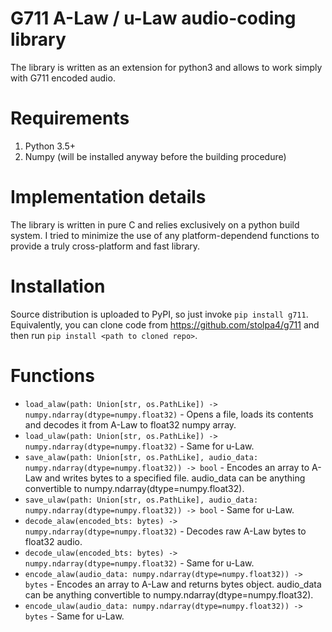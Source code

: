 G711 A-Law / u-Law audio-coding library
=======================================

The library is written as an extension for python3 and allows to work simply with G711 encoded audio.

# Requirements
1. Python 3.5+
2. Numpy (will be installed anyway before the building procedure)

# Implementation details
The library is written in pure C and relies exclusively on a python build system. I tried to minimize the use of any platform-dependend functions to provide a truly cross-platform and fast library.

# Installation
Source distribution is uploaded to PyPI, so just invoke `pip install g711`. Equivalently, you can clone code from https://github.com/stolpa4/g711 and then run `pip install <path to cloned repo>`.

# Functions
- `load_alaw(path: Union[str, os.PathLike]) -> numpy.ndarray(dtype=numpy.float32)` - Opens a file, loads its contents and decodes it from A-Law to float32 numpy array.
- `load_ulaw(path: Union[str, os.PathLike]) -> numpy.ndarray(dtype=numpy.float32)` - Same for u-Law.
- `save_alaw(path: Union[str, os.PathLike], audio_data: numpy.ndarray(dtype=numpy.float32)) -> bool` - Encodes an array to A-Law and writes bytes to a specified file. audio_data can be anything convertible to numpy.ndarray(dtype=numpy.float32).
- `save_ulaw(path: Union[str, os.PathLike], audio_data: numpy.ndarray(dtype=numpy.float32)) -> bool` - Same for u-Law.
- `decode_alaw(encoded_bts: bytes) -> numpy.ndarray(dtype=numpy.float32)` - Decodes raw A-Law bytes to float32 audio.
- `decode_ulaw(encoded_bts: bytes) -> numpy.ndarray(dtype=numpy.float32)` - Same for u-Law.
- `encode_alaw(audio_data: numpy.ndarray(dtype=numpy.float32)) -> bytes` - Encodes an array to A-Law and returns bytes object. audio_data can be anything convertible to numpy.ndarray(dtype=numpy.float32).
- `encode_ulaw(audio_data: numpy.ndarray(dtype=numpy.float32)) -> bytes` - Same for u-Law.

